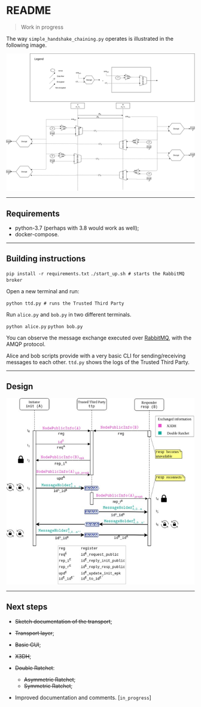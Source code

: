 # README

> Work in progress 

The way `simple_handshake_chaining.py` operates is illustrated in the following image.

![image1](./img/simple_handshake_chaining.png "Simple handshake protocol")

-------------

## Requirements

* python-3.7 (perhaps with 3.8 would work as well);
* docker-compose.

--------------

## Building instructions 

`pip install -r requirements.txt`
`./start_up.sh # starts the RabbitMQ broker` 

Open a new terminal and run:

`python ttd.py # runs the Trusted Third Party`

Run `alice.py` and `bob.py` in two different terminals. 

`python alice.py`
`python bob.py`

You can observe the message exchange executed over [RabbitMQ](https://www.rabbitmq.com/), with the AMQP protocol. 

Alice and bob scripts provide with a very basic CLI for sending/receiving messages to each other. `ttd.py` shows the logs of the Trusted Third Party.

----------------

## Design

![image](./img/time_diagram.jpg)

----------------

## Next steps

* ~~Sketch documentation of the transport~~;
* ~~Transport layer~~;
* ~~Basic GUI~~;
* ~~X3DH~~;
* ~~Double Ratchet~~:

  * ~~Asymmetric Ratchet~~;
  * ~~Symmetric Ratchet~~; 
  
* Improved documentation and comments. [`in_progress`]


